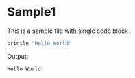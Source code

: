 # Sample1

This is a sample file with single code block

```groovy
println "Hello World"
```

Output:
```
Hello World
```

